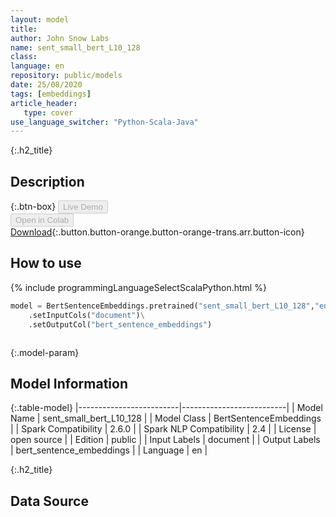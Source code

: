 ```yaml
---
layout: model
title: 
author: John Snow Labs
name: sent_small_bert_L10_128
class: 
language: en
repository: public/models
date: 25/08/2020
tags: [embeddings]
article_header:
   type: cover
use_language_switcher: "Python-Scala-Java"
---
```


{:.h2_title}
## Description 




{:.btn-box}
<button class="button button-orange" disabled>Live Demo</button><br/><button class="button button-orange" disabled>Open in Colab</button><br/>[Download](https://s3.amazonaws.com/auxdata.johnsnowlabs.com/public/models/sent_small_bert_L10_128_en_2.6.0_2.4_1598350346103.zip){:.button.button-orange.button-orange-trans.arr.button-icon}<br/>

## How to use 
<div class="tabs-box" markdown="1">

{% include programmingLanguageSelectScalaPython.html %}

```python
model = BertSentenceEmbeddings.pretrained("sent_small_bert_L10_128","en","public/models")\
	.setInputCols("document")\
	.setOutputCol("bert_sentence_embeddings")
```

```scala

```
</div>



{:.model-param}
## Model Information

{:.table-model}
|-------------------------|--------------------------|
| Model Name              | sent_small_bert_L10_128  |
| Model Class             | BertSentenceEmbeddings   |
| Spark Compatibility     | 2.6.0                    |
| Spark NLP Compatibility | 2.4                      |
| License                 | open source              |
| Edition                 | public                   |
| Input Labels            | document                 |
| Output Labels           | bert_sentence_embeddings |
| Language                | en                       |




{:.h2_title}
## Data Source



